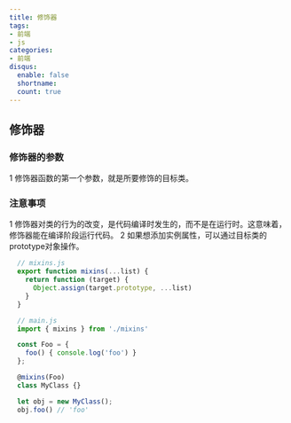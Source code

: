 ```yaml
---
title: 修饰器
tags: 
- 前端
- js
categories: 
- 前端
disqus:
  enable: false
  shortname:
  count: true
---
```




## 修饰器

### 修饰器的参数
  1 修饰器函数的第一个参数，就是所要修饰的目标类。
  

 





### 注意事项
  1 修饰器对类的行为的改变，是代码编译时发生的，而不是在运行时。这意味着，修饰器能在编译阶段运行代码。
  2 如果想添加实例属性，可以通过目标类的prototype对象操作。
<!--more-->

  ```javascript
    // mixins.js
    export function mixins(...list) {
      return function (target) {
        Object.assign(target.prototype, ...list)
      }
    }

    // main.js
    import { mixins } from './mixins'

    const Foo = {
      foo() { console.log('foo') }
    };

    @mixins(Foo)
    class MyClass {}

    let obj = new MyClass();
    obj.foo() // 'foo'
  ```

